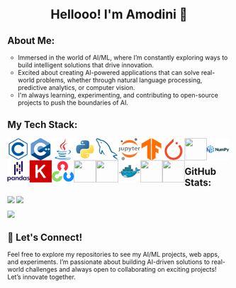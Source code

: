 <h1 align="center">Hellooo! I'm Amodini 👋</h1>

<h2> About Me:</h2>
<ul type="circle">
  <li>Immersed in the world of AI/ML, where I’m constantly exploring ways to build intelligent solutions that drive innovation. </li>
  <li>Excited about creating AI-powered applications that can solve real-world problems, whether through natural language processing, predictive analytics, or computer vision. </li>
  <li>I'm always learning, experimenting, and contributing to open-source projects to push the boundaries of AI. </li>
</ul>

<h2> My Tech Stack:</h2>
<!-- Programming Languages -->
<img align="left" height=50px width=50px src="https://raw.githubusercontent.com/devicons/devicon/master/icons/c/c-line.svg" />
<img align="left" height=50px width=50px src="https://raw.githubusercontent.com/devicons/devicon/master/icons/cplusplus/cplusplus-original.svg"/>
<img align="left" height=50px width=50px src="https://raw.githubusercontent.com/devicons/devicon/master/icons/java/java-original.svg"/>
<img align="left" height=50px width=50px src="https://raw.githubusercontent.com/devicons/devicon/master/icons/python/python-original.svg"/>

<!-- Databases & Tools -->
<img align="left" height=50px width=50px src="https://raw.githubusercontent.com/devicons/devicon/master/icons/mysql/mysql-original.svg"/>
<img align="left" height=50px width=50px src="https://raw.githubusercontent.com/devicons/devicon/master/icons/jupyter/jupyter-original-wordmark.svg"/>

<!-- AI/ML & Data Science -->
<img align="left" height=50px width=50px src="https://raw.githubusercontent.com/devicons/devicon/master/icons/tensorflow/tensorflow-original.svg" />
<img align="left" height=50px width=50px src="https://raw.githubusercontent.com/devicons/devicon/master/icons/pytorch/pytorch-original.svg" />
<img align="left" height=50px width=50px src="https://upload.wikimedia.org/wikipedia/commons/0/05/Scikit_learn_logo_small.svg" />
<img align="left" height=50px width=50px src="https://raw.githubusercontent.com/devicons/devicon/master/icons/numpy/numpy-original-wordmark.svg" />
<img align="left" height=50px width=50px src="https://raw.githubusercontent.com/devicons/devicon/master/icons/pandas/pandas-original-wordmark.svg"/>
<img align="left" height=50px width=50px src="https://raw.githubusercontent.com/devicons/devicon/master/icons/keras/keras-original.svg" />
<img align="left" height=50px width=50px src="https://raw.githubusercontent.com/devicons/devicon/master/icons/opencv/opencv-original.svg" />
<img align="left" height=50px width=50px src="https://upload.wikimedia.org/wikipedia/commons/1/19/NLTK_logo.svg" />
<img align="left" height=50px width=50px src="https://upload.wikimedia.org/wikipedia/commons/0/05/Spacy_logo.svg" />

<!-- MLOps Tools -->
<img align="left" height=50px width=50px src="https://raw.githubusercontent.com/devicons/devicon/master/icons/docker/docker-original.svg" />
<img align="left" height=50px width=50px src="https://upload.wikimedia.org/wikipedia/commons/2/29/Amazon_Web_Services_Logo.svg" />
<img align="left" height=50px width=50px src="https://raw.githubusercontent.com/mlflow/mlflow/master/docs/_static/mlflow_logo.png" />
<br>
<br>

<h2> GitHub Stats:</h2>
<img src="https://github-readme-stats.vercel.app/api?username=amodinii&theme=dark&show_icons=true&count_private=true" />
<img src="https://github-readme-stats.vercel.app/api/top-langs/?username=amodinii&theme=dark&layout=compact">
<p><a href="https://git.io/streak-stats"><img src="https://streak-stats.demolab.com?user=amodinii&amp;theme=dark" ></a></p>

<h2>🔗 Let's Connect!</h2>
<p>Feel free to explore my repositories to see my AI/ML projects, web apps, and experiments. I’m passionate about building AI-driven solutions to real-world challenges and always open to collaborating on exciting projects! Let’s innovate together. </p>
